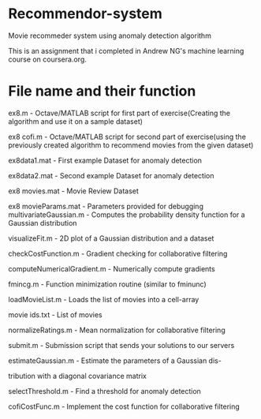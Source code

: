 # Recommendor-system
Movie recommeder system using anomaly detection algorithm

This is an assignment that i completed in Andrew NG's machine learning course on coursera.org.

# File name and their function
ex8.m - Octave/MATLAB script for first part of exercise(Creating the algorithm and use it on a sample dataset)

ex8 cofi.m - Octave/MATLAB script for second part of exercise(using the previously created algorithm to recommend movies from the given dataset)

ex8data1.mat - First example Dataset for anomaly detection

ex8data2.mat - Second example Dataset for anomaly detection

ex8 movies.mat - Movie Review Dataset

ex8 movieParams.mat - Parameters provided for debugging
multivariateGaussian.m - Computes the probability density function
for a Gaussian distribution

visualizeFit.m - 2D plot of a Gaussian distribution and a dataset

checkCostFunction.m - Gradient checking for collaborative filtering

computeNumericalGradient.m - Numerically compute gradients

fmincg.m - Function minimization routine (similar to fminunc)

loadMovieList.m - Loads the list of movies into a cell-array

movie ids.txt - List of movies

normalizeRatings.m - Mean normalization for collaborative filtering

submit.m - Submission script that sends your solutions to our servers

estimateGaussian.m - Estimate the parameters of a Gaussian dis-

tribution with a diagonal covariance matrix

selectThreshold.m - Find a threshold for anomaly detection

cofiCostFunc.m - Implement the cost function for collaborative filtering
